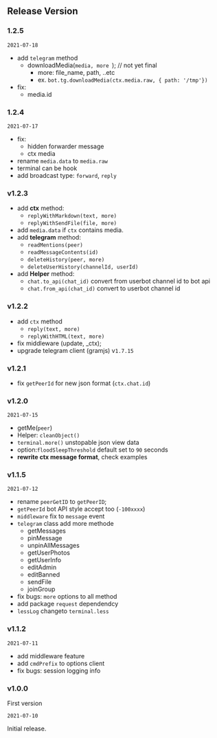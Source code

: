 ## Release Version

### 1.2.5

`2021-07-18`

- add `telegram` method
    - downloadMedia(`media, more `); // not yet final
        - more: file_name, path, ..etc
        - ex. `bot.tg.downloadMedia(ctx.media.raw, { path: '/tmp'})`
- fix:
    - media.id


### 1.2.4

`2021-07-17`

- fix: 
    - hidden forwarder message
    - ctx media
- rename `media.data` to `media.raw`
- terminal can be hook
- add broadcast type: `forward`, `reply`


### v1.2.3

- add **ctx** method: 
    - `replyWithMarkdown(text, more)`
    - `replyWithSendFile(file, more)`
- add `media.data` if `ctx` contains media.
- add **telegram** method: 
    - `readMentions(peer)`
    - `readMessageContents(id)`
    - `deleteHistory(peer, more)`
    - `deleteUserHistory(channelId, userId)`
- add **Helper** method:
    - `chat.to_api(chat_id)` convert from userbot channel id to bot api
    - `chat.from_api(chat_id)` convert to userbot channel id

### v1.2.2

- add `ctx` method 
    - `reply(text, more)` 
    - `replyWithHTML(text, more)`
- fix middleware (update, _ctx);
- upgrade telegram client (gramjs) v`1.7.15`


### v1.2.1

- fix `getPeerId` for new json format (`ctx.chat.id`)

### v1.2.0

`2021-07-15`

- getMe(`peer`)
- Helper: `cleanObject()`
- `terminal.more()` unstopable json view data
- option:`floodSleepThreshold` default set to `90` seconds
- **rewrite ctx message format**, check examples


### v1.1.5

`2021-07-12`

- rename `peerGetID` to `getPeerID`;
- `getPeerId` bot API style accept too (`-100xxxx`)
- `middleware` fix to `message` event
- `telegram` class add more methode
    - getMessages
    - pinMessage
    - unpinAllMessages
    - getUserPhotos
    - getUserInfo
    - editAdmin
    - editBanned
    - sendFile
    - joinGroup
- fix bugs: `more` options to all method
- add package `request` dependendcy
- `lessLog` changeto `terminal.less`

### v1.1.2

`2021-07-11`

- add middleware feature
- add `cmdPrefix` to options client
- fix bugs: session logging info

### v1.0.0

First version

`2021-07-10`

Initial release.